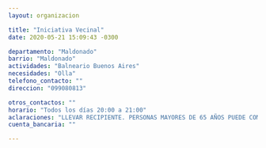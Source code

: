 ```yaml
---
layout: organizacion

title: "Iniciativa Vecinal"
date: 2020-05-21 15:09:43 -0300

departamento: "Maldonado"
barrio: "Maldonado"
actividades: "Balneario Buenos Aires"
necesidades: "Olla"
telefono_contacto: ""
direccion: "099080813"

otros_contactos: ""
horario: "Todos los días 20:00 a 21:00"
aclaraciones: "LLEVAR RECIPIENTE. PERSONAS MAYORES DE 65 AÑOS PUEDE COMUNICARSE Y SE ENVIA A DOMICILIO"
cuenta_bancaria: ""

---
```

